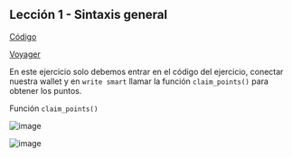 ## Lección 1 - Sintaxis general

[Código](https://github.com/starknet-edu/starknet-cairo-101/blob/main/contracts/ex01.cairo)

[Voyager](https://goerli.voyager.online/contract/0x29e2801df18d7333da856467c79aa3eb305724db57f386e3456f85d66cbd58b)

En este ejercicio solo debemos entrar en el código del ejercicio, conectar nuestra wallet y en `write smart` llamar la función `claim_points()` para obtener los puntos.

Función `claim_points()`

![image](ejercicio1-0.png "ejercicio1-0")

![image](ejercicio1-1.png "ejercicio1-1")


